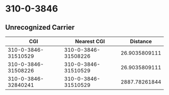 # 310-0-3846
## Unrecognized Carrier


| CGI | Nearest CGI | Distance |
|-----|-------------|----------|
| 310-0-3846-31510529 | 310-0-3846-31508226 | 26.9035809111 |
| 310-0-3846-31508226 | 310-0-3846-31510529 | 26.9035809111 |
| 310-0-3846-32840241 | 310-0-3846-31510529 | 2887.78261844 |
